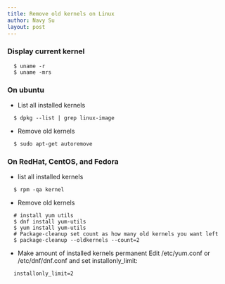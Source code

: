 ```yaml
---
title: Remove old kernels on Linux
author: Navy Su
layout: post
---
```

### Display current kernel
~~~
  $ uname -r
  $ uname -mrs
~~~
### On ubuntu
* List all installed kernels
~~~
  $ dpkg --list | grep linux-image
~~~
* Remove old kernels
~~~
  $ sudo apt-get autoremove
~~~

### On RedHat, CentOS, and Fedora
* list all installed kernels
~~~
  $ rpm -qa kernel
~~~
* Remove old kernels
~~~
  # install yum utils
  $ dnf install yum-utils
  $ yum install yum-utils
  # Package-cleanup set count as how many old kernels you want left 
  $ package-cleanup --oldkernels --count=2
~~~
* Make amount of installed kernels permanent
Edit /etc/yum.conf or /etc/dnf/dnf.conf and set installonly_limit:
~~~
  installonly_limit=2
~~~
